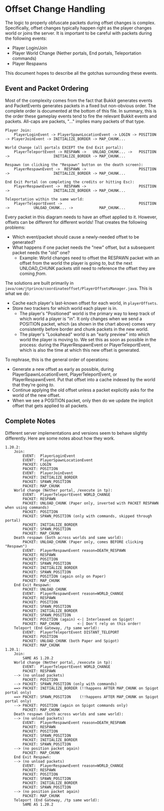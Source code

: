 Offset Change Handling
=====================
The logic to properly obfuscate packets during offset changes is complex. Specifically, offset changes typically
happen right as the player changes world or joins the server. It is important to be careful with packets during the
following events:

* Player Login/Join
* Player World Change (Nether portals, End portals, Teleportation commands)
* Player Respawns

This document hopes to describe all the gotchas surrounding these events.

Event and Packet Ordering
-------------------------
Most of the complexity comes from the fact that Bukkit generates events and PacketEvents generates packets in a fixed
but non-obvious order. The complete order is documented at the bottom of this file. In summary, this is the order these
gameplay events tend to fire the relevant Bukkit events and packets. All-caps are packets, "..." implies many packets
of that type.

```
Player Join:
    PlayerLoginEvent -> PlayerSpawnLocationEvent -> LOGIN -> POSITION -> PlayerJoinEvent -> INITIALIZE_BORDER -> MAP_CHUNK...

World Change (all portals EXCEPT the End Exit portal):
    PlayerTeleportEvent -> RESPAWN ->   UNLOAD_CHUNK... ->   POSITION ->                    INITIALIZE_BORDER -> MAP_CHUNK...

Respawn (on clicking the "Respawn" button on the death screen):
    PlayerRespawnEvent ->  RESPAWN ->                        POSITION ->                    INITIALIZE_BORDER -> MAP_CHUNK...

End Exit Portal (on completing the credits or hitting Esc):
    PlayerRespawnEvent ->  RESPAWN ->                        POSITION ->                    INITIALIZE_BORDER -> MAP_CHUNK...

Teleportation within the same world:
    PlayerTeleportEvent ->                                   POSITION ->           UNLOAD_CHUNK... ->            MAP_CHUNK...
```

Every packet in this diagram needs to have an offset applied to it. However, offsets can be different for different
worlds! That creates the following problems:
* Which event/packet should cause a newly-needed offset to be generated?
* What happens if one packet needs the "new" offset, but a subsequent packet needs the "old" one?
  * Example: World changes need to offset the RESPAWN packet with an offset from the world the player is going *to*, but
    the next UNLOAD_CHUNK packets still need to reference the offset they are coming *from*.

The solutions are built primarily in `java/com/jtprince/coordinateoffset/PlayerOffsetsManager.java`. This is what we do:
* Cache each player's last-known offset for each world, in `playerOffsets`.
* Store *two* trackers for which world each player is in.
  * The player's "Positioned" world is the primary way to keep track of which world a player is "in". It only changes
    when we send a POSITION packet, which (as shown in the chart above) comes very consistently before border and
    chunk packets in the new world.
  * The player's "Lookahead" world is an "early preview" into which world the player is moving to. We set this as soon
    as possible in the process: during the PlayerRespawnEvent or PlayerTeleportEvent, which is also the time at which
    this new offset is generated.

To rephrase, this is the general order of operations:
* Generate a new offset as early as possible, during PlayerSpawnLocationEvent, PlayerTeleportEvent, or 
  PlayerRespawnEvent. Put that offset into a cache indexed by the world that they're going *to*.
* Continue applying the old offset unless a packet explicitly asks for the world of the new offset.
* When we see a POSITION packet, only then do we update the implicit offset that gets applied to all packets.

Complete Notes
--------------
Different server implementations and versions seem to behave slightly differently. Here are some notes about how they
work.

```
1.20.2:
    Join:
        EVENT:  PlayerLoginEvent
        EVENT:  PlayerSpawnLocationEvent
        PACKET: LOGIN
        PACKET: POSITION
        EVENT:  PlayerJoinEvent
        PACKET: INITIALIZE_BORDER
        PACKET: SPAWN_POSITION
        PACKET: MAP_CHUNK
    World change (Nether portal, /execute in tp):
        EVENT:  PlayerTeleportEvent WORLD_CHANGE
        PACKET: RESPAWN
        PACKET: UNLOAD_CHUNK (Paper only, inverted with PACKET RESPAWN when using commands)
        PACKET: POSITION
        PACKET: SPAWN_POSITION (only with commands, skipped through portal)
        PACKET: INITIALIZE_BORDER
        PACKET: SPAWN_POSITION
        PACKET: MAP_CHUNK
    Death respawn (both across worlds and same world):
        PACKET: UNLOAD_CHUNK (Paper only, comes BEFORE clicking "Respawn")
        EVENT:  PlayerRespawnEvent reason=DEATH_RESPAWN
        PACKET: RESPAWN
        PACKET: POSITION
        PACKET: SPAWN_POSITION
        PACKET: INITIALIZE_BORDER
        PACKET: SPAWN_POSITION
        PACKET: POSITION (again only on Paper)
        PACKET: MAP_CHUNK
    End Exit Respawn:
        PACKET: UNLOAD_CHUNK
        EVENT:  PlayerRespawnEvent reason=WORLD_CHANGE
        PACKET: RESPAWN
        PACKET: POSITION
        PACKET: SPAWN_POSITION
        PACKET: INITIALIZE_BORDER
        PACKET: SPAWN_POSITION
        PACKET: POSITION (again) <-| Interleaved on Spigot!
        PACKET: MAP_CHUNK        <-| Don't rely on this order!
    Teleport (End Gateway, /tp same world):
        EVENT:  PlayerTeleportEvent DISTANT_TELEPORT
        PACKET: POSITION
        PACKET: UNLOAD_CHUNK (both Paper and Spigot)
        PACKET: MAP_CHUNK
1.20.1:
    Join:
        SAME AS 1.20.2
    World change (Nether portal, /execute in tp):
        EVENT:  PlayerTeleportEvent WORLD_CHANGE
        PACKET: RESPAWN
    --> (no unload packets)
        PACKET: POSITION
    --> PACKET: SPAWN_POSITION (only with commands)
    ==> PACKET: INITIALIZE_BORDER (!!happens AFTER MAP_CHUNK on Spigot portal only)
    ==> PACKET: SPAWN_POSITION    (!!happens AFTER MAP_CHUNK on Spigot portal only)
    --> PACKET: POSITION (again on Spigot commands only)
        PACKET: MAP_CHUNK
    Death respawn (both across worlds and same world):
    --> (no unload packets)
        EVENT:  PlayerRespawnEvent reason=DEATH_RESPAWN
        PACKET: RESPAWN
        PACKET: POSITION
        PACKET: SPAWN_POSITION
        PACKET: INITIALIZE_BORDER
        PACKET: SPAWN_POSITION
    --> (no position packet again)
        PACKET: MAP_CHUNK
    End Exit Respawn:
    --> (no unload packets)
        EVENT:  PlayerRespawnEvent reason=WORLD_CHANGE
        PACKET: RESPAWN
        PACKET: POSITION
        PACKET: SPAWN_POSITION
        PACKET: INITIALIZE_BORDER
        PACKET: SPAWN_POSITION
    --> (no position packet again)
        PACKET: MAP_CHUNK
    Teleport (End Gateway, /tp same world):
        SAME AS 1.20.2
```
